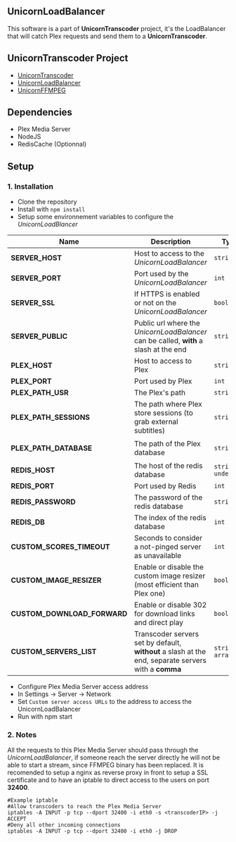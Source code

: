 ## UnicornLoadBalancer

This software is a part of __UnicornTranscoder__ project, it's the LoadBalancer that will catch Plex requests and send them to a __UnicornTranscoder__.

## UnicornTranscoder Project

* [UnicornTranscoder](https://github.com/UnicornTranscoder/UnicornTranscoder)
* [UnicornLoadBalancer](https://github.com/UnicornTranscoder/UnicornLoadBalancer)
* [UnicornFFMPEG](https://github.com/UnicornTranscoder/UnicornFFMPEG)

## Dependencies

* Plex Media Server
* NodeJS
* RedisCache (Optionnal)

## Setup

### 1. Installation

* Clone the repository
* Install with `npm install`
* Setup some environnement variables to configure the *UnicornLoadBlancer*

| Name | Description | Type | Default |
| ----------------- | ------------------------------------------------------------ | ------| ------- |
| **SERVER_HOST** | Host to access to the *UnicornLoadBalancer* | `string` | `127.0.0.1` |
| **SERVER_PORT** | Port used by the *UnicornLoadBalancer* | `int` | `3001` |
| **SERVER_SSL** | If HTTPS is enabled or not on the *UnicornLoadBalancer* | `bool` | `false` |
| **SERVER_PUBLIC** | Public url where the *UnicornLoadBalancer* can be called, **with** a slash at the end | `string` | `http://127.0.0.1:3001/` |
| **PLEX_HOST** | Host to access to Plex | `string` | `127.0.0.1` | 
| **PLEX_PORT** | Port used by Plex | `int` | `32400` | 
| **PLEX_PATH_USR** | The Plex's path | `string` | `/usr/lib/plexmediaserver/` | 
| **PLEX_PATH_SESSIONS** | The path where Plex store sessions (to grab external subtitles) | `string` | `/var/lib/plexmediaserver/Library/Application Support/Plex Media Server/Cache/Transcode/Sessions` | 
| **PLEX_PATH_DATABASE** | The path of the Plex database | `string` | `/var/lib/plexmediaserver/Library/Application Support/Plex Media Server/Plug-in Support/Databases/com.plexapp.plugins.library.db` |
| **REDIS_HOST** | The host of the redis database | `string` `undefined` | `undefined` | 
| **REDIS_PORT** | Port used by Redis | `int` | `6379` |
| **REDIS_PASSWORD** | The password of the redis database | `string` | ` ` | 
| **REDIS_DB** | The index of the redis database | `int` | `0` | 
| **CUSTOM_SCORES_TIMEOUT** | Seconds to consider a not-pinged server as unavailable | `int` | `10` | 
| **CUSTOM_IMAGE_RESIZER** | Enable or disable the custom image resizer (most efficient than Plex one) | `bool` | `true` | 
| **CUSTOM_DOWNLOAD_FORWARD** | Enable or disable 302 for download links and direct play | `bool` | `true` | 
| **CUSTOM_SERVERS_LIST** | Transcoder servers set by default, **without** a slash at the end, separate servers with a **comma** | `string array` | `[]` | 

* Configure Plex Media Server access address
 * In Settings -> Server -> Network
 * Set `Custom server access URLs` to the address to access the UnicornLoadBalancer
* Run with npm start

### 2. Notes

All the requests to this Plex Media Server should pass through the *UnicornLoadBalancer*, if someone reach the server directly he will not be able to start a stream, since FFMPEG binary has been replaced. It is recomended to setup a nginx as reverse proxy in front to setup a SSL certificate and to have an iptable to direct access to the users on port **32400**.

```
#Example iptable
#Allow transcoders to reach the Plex Media Server
iptables -A INPUT -p tcp --dport 32400 -i eth0 -s <transcoderIP> -j ACCEPT
#Deny all other incoming connections
iptables -A INPUT -p tcp --dport 32400 -i eth0 -j DROP
```

